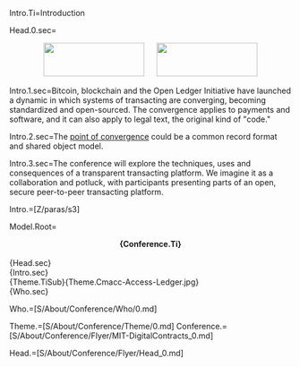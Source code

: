 Intro.Ti=Introduction

Head.0.sec=<center><a href="http://connection.mit.edu/"><img src="index.php?action=raw&file=S/About/Conference/Image/mit-connection-science.jpg" height="60" width="180"></a>   <a href="http://commonaccord.org"><img src="index.php?action=raw&file=S/About/Conference/Image/cmacc-trans.png"  height="60" width="180"></a></center>



Intro.1.sec=Bitcoin, blockchain and the Open Ledger Initiative have launched a dynamic in which systems of transacting are converging, becoming standardized and open-sourced.  The convergence applies to payments and software, and it can also apply to legal text, the original kind of "code."  

Intro.2.sec=The <a href="index.php?action=doc&file=S/About/Conference/Stack/Hourglass_0.md">point of convergence</a> could be a common record format and shared object model.

Intro.3.sec=The conference will explore the techniques, uses and consequences of a transparent transacting platform.  We imagine it as a collaboration and potluck, with participants presenting parts of an open, secure peer-to-peer transacting platform.

Intro.=[Z/paras/s3]  

Model.Root=<center><b>{Conference.Ti}</b></center><br>{Head.sec}<br>{Intro.sec}<br>{Theme.TiSub}{Theme.Cmacc-Access-Ledger.jpg} <br>{Who.sec}

Who.=[S/About/Conference/Who/0.md]

Theme.=[S/About/Conference/Theme/0.md]
Conference.=[S/About/Conference/Flyer/MIT-DigitalContracts_0.md]

Head.=[S/About/Conference/Flyer/Head_0.md]